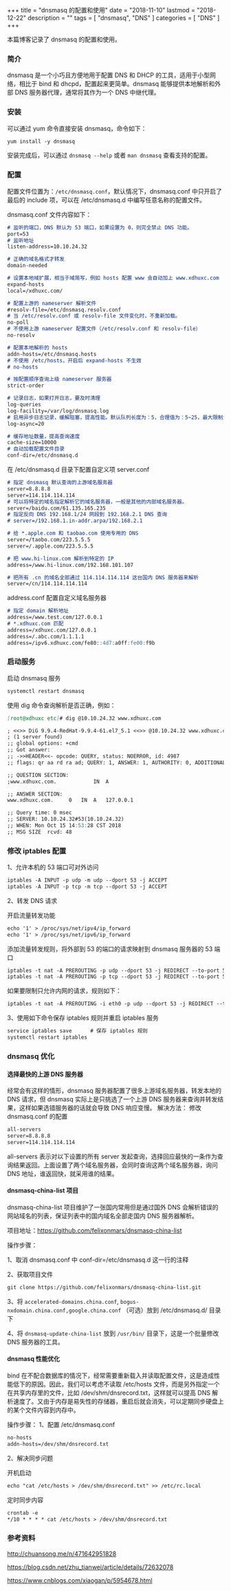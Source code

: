 +++
title = "dnsmasq 的配置和使用"
date = "2018-11-10"
lastmod = "2018-12-22"
description = ""
tags = [
    "dnsmasq",
    "DNS"
]
categories = [
    "DNS"
]
+++

本篇博客记录了 dnsmasq 的配置和使用。

<!--more-->

### 简介
dnsmasq 是一个小巧且方便地用于配置 DNS 和 DHCP 的工具，适用于小型网络，相比于 bind 和 dhcpd，配置起来更简单。dnsmasq 能够提供本地解析和外部 DNS 服务器代理，通常将其作为一个 DNS 中继代理。

### 安装
可以通过 yum 命令直接安装 dnsmasq，命令如下：
```markdown
yum install -y dnsmasq
```
安装完成后，可以通过 `dnsmasq --help` 或者 `man dnsmasq` 查看支持的配置。

### 配置
配置文件位置为：`/etc/dnsmasq.conf`，默认情况下，dnsmasq.conf 中只开启了最后的 include 项，可以在 /etc/dnsmasq.d 中编写任意名称的配置文件。

dnsmasq.conf 文件内容如下：
```markdown
# 监听的端口，DNS 默认为 53 端口，如果设置为 0，则完全禁止 DNS 功能。
port=53
# 监听地址
listen-address=10.10.24.32

# 正确的域名格式才转发
domain-needed

# 设置本地域扩展，相当于域简写，例如 hosts 配置 www 会自动加上 www.xdhuxc.com 
expand-hosts 
local=/xdhuxc.com/

# 配置上游的 nameserver 解析文件 
#resolv-file=/etc/dnsmasq.resolv.conf
# 当 /etc/resolv.conf 或 resolv-file 文件变化时，不重新加载。
no-poll 
# 不使用上游 nameserver 配置文件（/etc/resolv.conf 和 resolv-file）
no-resolv 

# 配置本地解析的 hosts
addn-hosts=/etc/dnsmasq.hosts
# 不使用 /etc/hosts，开启后 expand-hosts 不生效 
# no-hosts 

# 按配置顺序查询上级 nameserver 服务器
strict-order 

# 记录日志，如果打开日志，要及时清理 
log-queries
log-facility=/var/log/dnsmasq.log 
# 启用异步日志记录，缓解阻塞，提高性能。默认队列长度为：5，合理值为：5~25，最大限制为：100
log-async=20

# 缓存地址数量，提高查询速度
cache-size=10000
# 自动加载配置文件目录 
conf-dir=/etc/dnsmasq.d 
```
在 /etc/dnsmasq.d 目录下配置自定义项 server.conf
```markdown
# 指定 dnsmasq 默认查询的上游域名服务器  
server=8.8.8.8 
server=114.114.114.114
# 可以将特定的域名指定解析它的域名服务器，一般是其他的内部域名服务器。
server=/baidu.com/61.135.165.235
# 指定反向 DNS 192.168.1/24 网段到 192.168.2.1 DNS 查询 
# server=/192.168.1.in-addr.arpa/192.168.2.1

# 给 *.apple.com 和 taobao.com 使用专用的 DNS
server=/taobo.com/223.5.5.5
server=/.apple.com/223.5.5.5

# 把 www.hi-linux.com 解析到特定的 IP
address=/www.hi-linux.com/192.168.101.107 

# 把所有 .cn 的域名全部通过 114.114.114.114 这台国内 DNS 服务器来解析 
server=/cn/114.114.114.114
```
address.conf 配置自定义域名服务器
```markdown
# 指定 domain 解析地址 
address=/www.test.com/127.0.0.1
# *.xdhuxc.com 匹配 
address=/xdhuxc.com/127.0.0.1
address=/.abc.com/1.1.1.1 
address=/ipv6.xdhuxc.com/fe80::4d7:a0ff:fe00:f9b
```
### 启动服务
启动 dnsmasq 服务
```markdown
systemctl restart dnsmasq
```
使用 dig 命令查询解析是否正确，例如：
```markdown
[root@xdhuxc etc]# dig @10.10.24.32 www.xdhuxc.com

; <<>> DiG 9.9.4-RedHat-9.9.4-61.el7_5.1 <<>> @10.10.24.32 www.xdhuxc.com
; (1 server found)
;; global options: +cmd
;; Got answer:
;; ->>HEADER<<- opcode: QUERY, status: NOERROR, id: 4987
;; flags: qr aa rd ra ad; QUERY: 1, ANSWER: 1, AUTHORITY: 0, ADDITIONAL: 0

;; QUESTION SECTION:
;www.xdhuxc.com.			IN	A

;; ANSWER SECTION:
www.xdhuxc.com.		0	IN	A	127.0.0.1

;; Query time: 0 msec
;; SERVER: 10.10.24.32#53(10.10.24.32)
;; WHEN: Mon Oct 15 14:53:28 CST 2018
;; MSG SIZE  rcvd: 48

```

### 修改 iptables 配置
1、允许本机的 53 端口可对外访问
```markdown
iptables -A INPUT -p udp -m udp --dport 53 -j ACCEPT
iptables -A INPUT -p tcp -m tcp --dport 53 -j ACCEPT 
```
2、转发 DNS 请求

开启流量转发功能
```markdown
echo '1' > /proc/sys/net/ipv4/ip_forward
echo '1' > /proc/sys/net/ipv6/ip_forward
```

添加流量转发规则，将外部到 53 的端口的请求映射到 dnsmasq 服务器的 53 端口
```markdown
iptables -t nat -A PREROUTING -p udp --dport 53 -j REDIRECT --to-port 53
iptables -t nat -A PREROUTING -p tcp --dport 53 -j REDIRECT --to-port 53
```

如果要限制只允许内网的请求，规则如下：
```markdown
iptables -t nat -A PREROUTING -i eth0 -p udp --dport 53 -j REDIRECT --to-port 53
```


3、使用如下命令保存 iptables 规则并重启 iptables 服务
```markdown
service iptables save      # 保存 iptables 规则  
systemctl restart iptables
```

### dnsmasq 优化

#### 选择最快的上游 DNS 服务器
经常会有这样的情形，dnsmasq 服务器配置了很多上游域名服务器，转发本地的 DNS 请求，但 dnsmasq 实际上是只挑选了一个上游 DNS 服务器来查询并转发结果，这样如果选错服务器的话就会导致 DNS 响应变慢。
解决方法：
修改 dnsmasq.conf 的配置
```markdown
all-servers
server=8.8.8.8
server=114.114.114.114
```
all-servers 表示对以下设置的所有 server 发起查询，选择回应最快的一条作为查询结果返回。上面设置了两个域名服务器，会同时查询这两个域名服务器，询问 DNS 地址，谁返回快，就采用谁的结果。

#### dnsmasq-china-list 项目
dnsmasq-china-list 项目维护了一张国内常用但是通过国外 DNS 会解析错误的网站域名的列表，保证列表中的国内域名全部走国内 DNS 服务器解析。

项目地址：https://github.com/felixonmars/dnsmasq-china-list

操作步骤：

1、取消 dnsmasq.conf 中 conf-dir=/etc/dnsmasq.d 这一行的注释

2、获取项目文件
```markdown
git clone https://github.com/felixonmars/dnsmasq-china-list.git
```

3、将 `accelerated-domains.china.conf`, `bogus-nxdomain.china.conf,google.china.conf` （可选）放到 /etc/dnsmasq.d/ 目录下

4、将 `dnsmasq-update-china-list` 放到 `/usr/bin/` 目录下，这是一个批量修改 DNS 服务器的工具。

#### dnsmasq 性能优化
bind 在不配合数据库的情况下，经常需要重新载入并读取配置文件，这是造成性能低下的原因。因此，我们可以考虑不读取 /etc/hosts 文件，而是另外指定一个在共享内存里的文件，比如 /dev/shm/dnsrecord.txt，这样就可以提高 DNS 解析速度了。又由于内存是易失性的存储器，重启后就会消失，可以定期同步硬盘上的某个文件内容到内存中。

操作步骤：
1、配置 /etc/dnsmasq.conf
```markdown
no-hosts
addn-hosts=/dev/shm/dnsrecord.txt 
```

2、解决同步问题

开机启动
```markdown
echo "cat /etc/hosts > /dev/shm/dnsrecord.txt" >> /etc/rc.local 
```

定时同步内容
```markdown
crontab -e 
*/10 * * * * cat /etc/hosts > /dev/shm/dnsrecord.txt 
```


### 参考资料

http://chuansong.me/n/471642951828

https://blog.csdn.net/zhu_tianwei/article/details/72632078

https://www.cnblogs.com/xiaogan/p/5954678.html
